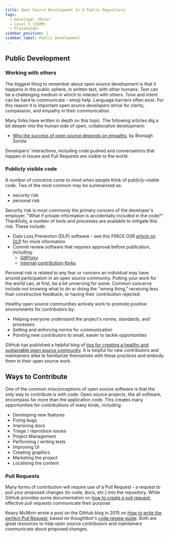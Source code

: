 ```yaml
---
title: Open Source Development In A Public Repository
tags: 
  - Developer (Role)
  - Level 3 (OSMM)
  - Placeholder
sidebar_position: 1
sidebar_label: Public Development
---
```


## Public Development

### Working with others

The biggest thing to remember about open source development is that it happens in the public sphere, in written text, with other humans. Text can be a challenging medium in which to interact with others. Tone and intent can be hard to communicate - emoji help. Language barriers often exist. For this reason it is important open source developers strive for clarity, compassion, and empathy in their communication.

Many folks have written in depth on this topic. The following articles dig a bit deeper into the human side of open, collaborative development:

* [Why the success of open source depends on empathy](https://opensource.com/article/21/2/open-source-empathy), by Bronagh Sorota

Developers' interactions, including code pushed and conversations that happen in Issues and Pull Requests are visible to the world.

### Publicly visible code

A number of concerns come to mind when people think of publicly-visible code. Two of the most common may be summarized as:

* security risk
* personal risk

Security risk is most commonly the primary concern of the developer's employer. "What if private information is accidentally included in the code?" Thankfully, a number of tools and processes are available to mitigate this risk. These include:

* Data Loss Prevention (DLP) software - see this FINOS OSR [article on DLP](https://osr.finos.org/docs/bok/Artifacts/DLP-Software) for more information
* Commit review software that requires approval before publication, including:
  * [GitProxy](https://github.com/finos/git-proxy)
  * [internal-contribution-forks](https://github.com/github-community-projects/internal-contribution-forks)

Personal risk is related to any fear or concern an individual may have around participation in an open source community. Putting your work for the world can, at first, be a bit unnerving for some. Common concerns include not knowing what to do or doing the "wrong thing," receiving less than constructive feedback, or having their contribution rejected. 

Healthy open source communities actively work to promote positive environments for contributors by:

* Helping everyone understand the project's norms, standards, and processes
* Setting and enforcing norms for communication
* Pointing new contributors to small, easier to tackle opportunities

GitHub has published a helpful blog of [tips for creating a healthy and sustainable open source community](https://github.blog/2022-07-07-healthy-and-sustainable-communities/). It is helpful for new contributors and maintainers alike to familiarize themselves with these practices and embody them in their open source work.

## Ways to Contribute

One of the common misconceptions of open source software is that the only way to contribute is with code. Open source projects, like all software, encompass far more than the application code. This creates many opportunities for contributions of many kinds, including:

- Developing new features
- Fixing bugs
- Improving docs
- Triage / reproduce issues
- Project Management
- Performing / writing tests
- Improving UI
- Creating graphics 
- Marketing the project
- Localising the content

### Pull Requests

Many forms of contribution will require use of a Pull Request - a request to pull your proposed changes (to code, docs, etc.) into the repository. While GitHub provides some documentation on [how to create a pull request](https://docs.github.com/en/pull-requests/collaborating-with-pull-requests/proposing-changes-to-your-work-with-pull-requests/creating-a-pull-request), effective pull requests communicate their purpose.

Keavy McMinn wrote a post on the GitHub blog in 2015 on [How to write the perfect Pull Request](https://github.blog/2015-01-21-how-to-write-the-perfect-pull-request/), based on thoughtbot's [code review guide](https://github.com/thoughtbot/guides/tree/main/code-review). Both are great resources to help open source contributors and maintainers communicate about proposed changes.